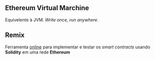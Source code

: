 ## Ethereum Virtual Marchine 

Equivelente à JVM. _Write once, run anywhere_.

## Remix

Ferramenta [online](https://remix.ethereum.org) para implementar e testar os _smart contracts_ usando **Solidity** em uma rede **Ethereum**